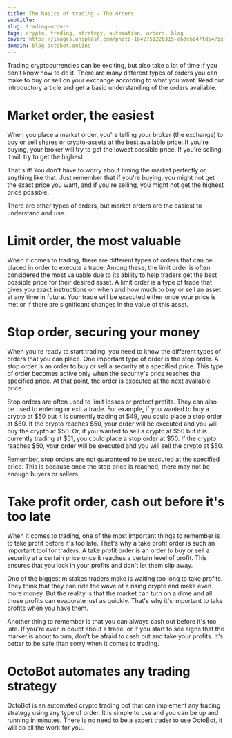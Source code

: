 ```yaml
---
title: The basics of trading - The orders
subtitle: 
slug: trading-orders
tags: crypto, trading, strategy, automation, orders, blog
cover: https://images.unsplash.com/photo-1642751226315-e6dc6b47fd54?ixlib=rb-1.2.1&ixid=MnwxMjA3fDB8MHxwaG90by1wYWdlfHx8fGVufDB8fHx8&auto=format&fit=crop&w=3774&q=80
domain: blog.octobot.online
--- 
```


Trading cryptocurrencies can be exciting, but also take a lot of time if you don’t know how to do it. There are many different types of orders you can make to buy or sell on your exchange according to what you want. Read our introductory article and get a basic understanding of the orders available.

# Market order, the easiest

When you place a market order, you're telling your broker (the exchange) to buy or sell shares or crypto-assets at the best available price. If you're buying, your broker will try to get the lowest possible price. If you're selling, it will try to get the highest. 

That's it! You don't have to worry about timing the market perfectly or anything like that. Just remember that if you're buying, you might not get the exact price you want, and if you're selling, you might not get the highest price possible. 

There are other types of orders, but market orders are the easiest to understand and use.

# Limit order, the most valuable  

When it comes to trading, there are different types of orders that can be placed in order to execute a trade. Among these, the limit order is often considered the most valuable due to its ability to help traders get the best possible price for their desired asset.
A limit order is a type of trade that gives you exact instructions on when and how much to buy or sell an asset at any time in future. Your trade will be executed either once your price is met or if there are significant changes in the value of this asset.

# Stop order, securing your money

When you're ready to start trading, you need to know the different types of orders that you can place. One important type of order is the stop order. A stop order is an order to buy or sell a security at a specified price. This type of order becomes active only when the security's price reaches the specified price. At that point, the order is executed at the next available price.

Stop orders are often used to limit losses or protect profits. They can also be used to entering or exit a trade. For example, if you wanted to buy a crypto at $50 but it is currently trading at $49, you could place a stop order at $50. If the crypto reaches $50, your order will be executed and you will buy the crypto at $50. Or, if you wanted to sell a crypto at $50 but it is currently trading at $51, you could place a stop order at $50. If the crypto reaches $50, your order will be executed and you will sell the crypto at $50.

Remember, stop orders are not guaranteed to be executed at the specified price. This is because once the stop price is reached, there may not be enough buyers or sellers.

# Take profit order, cash out before it's too late

When it comes to trading, one of the most important things to remember is to take profit before it's too late. That's why a take profit order is such an important tool for traders. A take profit order is an order to buy or sell a security at a certain price once it reaches a certain level of profit. This ensures that you lock in your profits and don't let them slip away. 

One of the biggest mistakes traders make is waiting too long to take profits. They think that they can ride the wave of a rising crypto and make even more money. But the reality is that the market can turn on a dime and all those profits can evaporate just as quickly. That's why it's important to take profits when you have them. 

Another thing to remember is that you can always cash out before it's too late. If you're ever in doubt about a trade, or if you start to see signs that the market is about to turn, don't be afraid to cash out and take your profits. It's better to be safe than sorry when it comes to trading.

# OctoBot automates any trading strategy

OctoBot is an automated crypto trading bot that can implement any trading strategy using any type of order. It is simple to use and you can be up and running in minutes. There is no need to be a expert trader to use OctoBot, it will do all the work for you.
